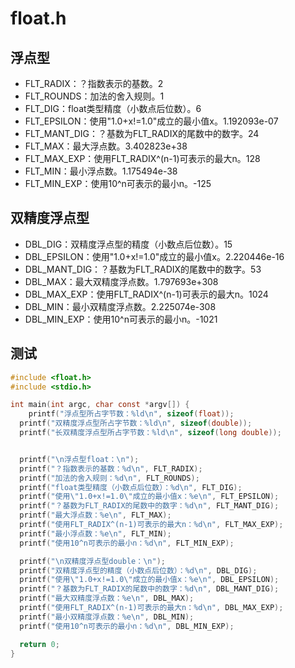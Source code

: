 # float.h

## 浮点型

- FLT_RADIX：？指数表示的基数。2
- FLT_ROUNDS：加法的舍入规则。1
- FLT_DIG：float类型精度（小数点后位数）。6
- FLT_EPSILON：使用"1.0+x!=1.0"成立的最小值x。1.192093e-07
- FLT_MANT_DIG：？基数为FLT_RADIX的尾数中的数字。24
- FLT_MAX：最大浮点数。3.402823e+38
- FLT_MAX_EXP：使用FLT_RADIX^(n-1)可表示的最大n。128
- FLT_MIN：最小浮点数。1.175494e-38
- FLT_MIN_EXP：使用10^n可表示的最小n。-125

## 双精度浮点型

- DBL_DIG：双精度浮点型的精度（小数点后位数）。15
- DBL_EPSILON：使用"1.0+x!=1.0"成立的最小值x。2.220446e-16
- DBL_MANT_DIG：？基数为FLT_RADIX的尾数中的数字。53
- DBL_MAX：最大双精度浮点数。1.797693e+308
- DBL_MAX_EXP：使用FLT_RADIX^(n-1)可表示的最大n。1024
- DBL_MIN：最小双精度浮点数。2.225074e-308
- DBL_MIN_EXP：使用10^n可表示的最小n。-1021

## 测试

```c
#include <float.h>
#include <stdio.h>

int main(int argc, char const *argv[]) {
    printf("浮点型所占字节数：%ld\n", sizeof(float));
  printf("双精度浮点型所占字节数：%ld\n", sizeof(double));
  printf("长双精度浮点型所占字节数：%ld\n", sizeof(long double));


  printf("\n浮点型float：\n");
  printf("？指数表示的基数：%d\n", FLT_RADIX);
  printf("加法的舍入规则：%d\n", FLT_ROUNDS);
  printf("float类型精度（小数点后位数）：%d\n", FLT_DIG);
  printf("使用\"1.0+x!=1.0\"成立的最小值x：%e\n", FLT_EPSILON);
  printf("？基数为FLT_RADIX的尾数中的数字：%d\n", FLT_MANT_DIG);
  printf("最大浮点数：%e\n", FLT_MAX);
  printf("使用FLT_RADIX^(n-1)可表示的最大n：%d\n", FLT_MAX_EXP);
  printf("最小浮点数：%e\n", FLT_MIN);
  printf("使用10^n可表示的最小n：%d\n", FLT_MIN_EXP);

  printf("\n双精度浮点型double：\n");
  printf("双精度浮点型的精度（小数点后位数）：%d\n", DBL_DIG);
  printf("使用\"1.0+x!=1.0\"成立的最小值x：%e\n", DBL_EPSILON);
  printf("？基数为FLT_RADIX的尾数中的数字：%d\n", DBL_MANT_DIG);
  printf("最大双精度浮点数：%e\n", DBL_MAX);
  printf("使用FLT_RADIX^(n-1)可表示的最大n：%d\n", DBL_MAX_EXP);
  printf("最小双精度浮点数：%e\n", DBL_MIN);
  printf("使用10^n可表示的最小n：%d\n", DBL_MIN_EXP);

  return 0;
}
```
